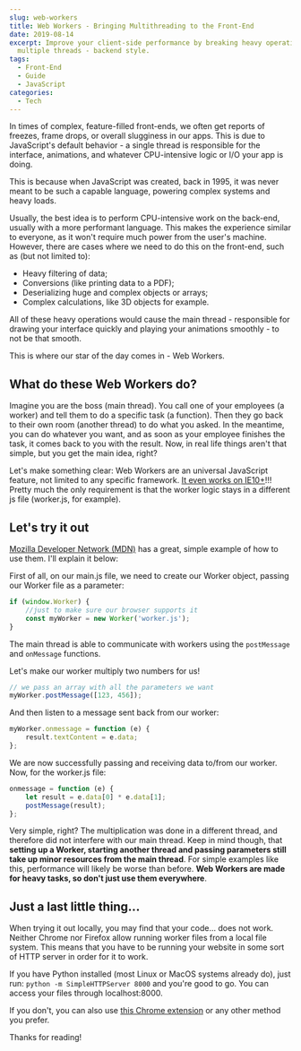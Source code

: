 ```yaml
---
slug: web-workers
title: Web Workers - Bringing Multithreading to the Front-End
date: 2019-08-14
excerpt: Improve your client-side performance by breaking heavy operations into
  multiple threads - backend style.
tags:
  - Front-End
  - Guide
  - JavaScript
categories:
  - Tech
---
```


<script context="module">
  import CodeBlock from "$lib/components/molecules/CodeBlock.svelte";
  import Callout from "$lib/components/molecules/Callout.svelte";

  import { getSrcsetFromImport } from "$lib/utils/functions";
  import CoverImage from './cover.jpg?width=1600&format=avif;webp;png&meta&imagetools';

  metadata.coverImage = getSrcsetFromImport(CoverImage);
</script>

In times of complex, feature-filled front-ends, we often get reports of freezes, frame drops, or overall slugginess in our apps. This is due to JavaScript's default behavior - a single thread is responsible for the interface, animations, and whatever CPU-intensive logic or I/O your app is doing.

This is because when JavaScript was created, back in 1995, it was never meant to be such a capable language, powering complex systems and heavy loads.

Usually, the best idea is to perform CPU-intensive work on the back-end, usually with a more performant language. This makes the experience similar to everyone, as it won't require much power from the user's machine. However, there are cases where we need to do this on the front-end, such as (but not limited to):

- Heavy filtering of data;
- Conversions (like printing data to a PDF);
- Deserializing huge and complex objects or arrays;
- Complex calculations, like 3D objects for example.

All of these heavy operations would cause the main thread - responsible for drawing your interface quickly and playing your animations smoothly - to not be that smooth.

This is where our star of the day comes in - Web Workers.

## What do these Web Workers do?

Imagine you are the boss (main thread). You call one of your employees (a worker) and tell them to do a specific task (a function). Then they go back to their own room (another thread) to do what you asked. In the meantime, you can do whatever you want, and as soon as your employee finishes the task, it comes back to you with the result. Now, in real life things aren't that simple, but you get the main idea, right?

Let's make something clear: Web Workers are an universal JavaScript feature, not limited to any specific framework. [It even works on IE10+](https://caniuse.com/#search=Worker)!!! Pretty much the only requirement is that the worker logic stays in a different js file (worker.js, for example).

## Let's try it out

[Mozilla Developer Network (MDN)](https://github.com/mdn/simple-web-worker) has a great, simple example of how to use them. I'll explain it below:

First of all, on our main.js file, we need to create our Worker object, passing our Worker file as a parameter:

<CodeBlock filename="main.js" lang="javascript">

```javascript
if (window.Worker) {
	//just to make sure our browser supports it
	const myWorker = new Worker('worker.js');
}
```

</CodeBlock>

The main thread is able to communicate with workers using the `postMessage` and `onMessage` functions.

Let's make our worker multiply two numbers for us!

<CodeBlock filename="main.js" lang="javascript">

```javascript
// we pass an array with all the parameters we want
myWorker.postMessage([123, 456]);
```

</CodeBlock>

And then listen to a message sent back from our worker:

<CodeBlock filename="main.js" lang="javascript">

```javascript
myWorker.onmessage = function (e) {
	result.textContent = e.data;
};
```

</CodeBlock>

We are now successfully passing and receiving data to/from our worker. Now, for the worker.js file:

<CodeBlock filename="worker.js" lang="javascript">

```javascript
onmessage = function (e) {
	let result = e.data[0] * e.data[1];
	postMessage(result);
};
```

</CodeBlock>

Very simple, right? The multiplication was done in a different thread, and therefore did not interfere with our main thread. Keep in mind though, that **setting up a Worker, starting another thread and passing parameters still take up minor resources from the main thread**. For simple examples like this, performance will likely be worse than before. **Web Workers are made for heavy tasks, so don't just use them everywhere**.

## Just a last little thing...

When trying it out locally, you may find that your code... does not work. Neither Chrome nor Firefox allow running worker files from a local file system. This means that you have to be running your website in some sort of HTTP server in order for it to work.

If you have Python installed (most Linux or MacOS systems already do), just run: `python -m SimpleHTTPServer 8000` and you're good to go. You can access your files through localhost:8000.

If you don't, you can also use [this Chrome extension](https://chrome.google.com/webstore/detail/web-server-for-chrome/ofhbbkphhbklhfoeikjpcbhemlocgigb) or any other method you prefer.

Thanks for reading!
